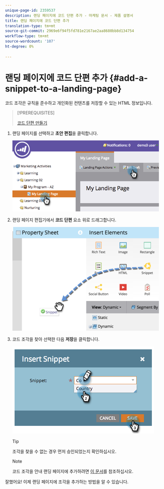 ```yaml
---
unique-page-id: 2359537
description: 랜딩 페이지에 코드 단편 추가 - 마케팅 문서 - 제품 설명서
title: 랜딩 페이지에 코드 단편 추가
translation-type: tm+mt
source-git-commit: 2969e6f94f5fd781e2167ae2aa8680bb8d134754
workflow-type: tm+mt
source-wordcount: '107'
ht-degree: 0%

---
```



# 랜딩 페이지에 코드 단편 추가 {#add-a-snippet-to-a-landing-page}

코드 조각은 규칙을 준수하고 개인화된 컨텐츠를 저장할 수 있는 HTML 정보입니다.

>[!PREREQUISITES]
>
>[코드 단편 만들기](/help/marketo/product-docs/personalization/segmentation-and-snippets/snippets/create-a-snippet.md)

1. 랜딩 페이지를 선택하고 **초안 편집**&#x200B;을 클릭합니다.

   ![](assets/image2014-9-16-15-3a4-3a28.png)

1. 랜딩 페이지 편집기에서 **코드 단편** 요소 위로 드래그합니다.

   ![](assets/image2015-5-21-12-3a46-3a34.png)

1. 코드 조각을 찾아 선택한 다음 **저장**&#x200B;을 클릭합니다.

   ![](assets/image2014-9-16-15-3a4-3a14.png)

   >[!TIP]
   >
   >조각을 찾을 수 없는 경우 먼저 승인되었는지 확인하십시오.

   >[!NOTE]
   >
   >코드 조각을 안내 랜딩 페이지에 추가하려면 [이 문서](/help/marketo/product-docs/demand-generation/landing-pages/landing-page-templates/create-a-guided-landing-page-template.md)를 참조하십시오.

잘했어요! 이제 랜딩 페이지에 조각을 추가하는 방법을 알 수 있습니다.
